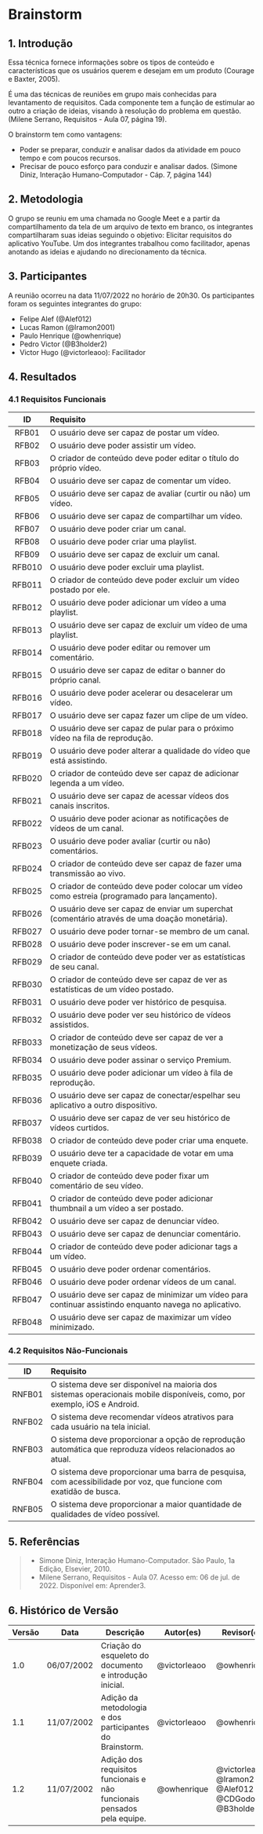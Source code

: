 # Brainstorm

## 1. Introdução
Essa técnica fornece informações sobre os tipos de conteúdo e características que os usuários querem e desejam em um produto (Courage e Baxter, 2005).

É uma das técnicas de reuniões em grupo mais conhecidas para levantamento de requisitos. Cada componente tem a função de estimular ao outro a criação de ideias, visando à resolução do problema em questão. (Milene Serrano, Requisitos - Aula 07, página 19).

O brainstorm tem como vantagens:

- Poder se preparar, conduzir e analisar dados da atividade em pouco tempo e com poucos recursos.
- Precisar de pouco esforço para conduzir e analisar dados.
(Simone Diniz, Interação Humano-Computador - Cáp. 7, página 144)

## 2. Metodologia
O grupo se reuniu em uma chamada no Google Meet e a partir da compartilhamento da tela de um arquivo de texto em branco, os integrantes compartilharam suas ideias seguindo o objetivo: Elicitar requisitos do aplicativo YouTube. Um dos integrantes trabalhou como facilitador, apenas anotando as ideias e ajudando no direcionamento da técnica.

## 3. Participantes
A reunião ocorreu na data 11/07/2022 no horário de 20h30. Os participantes foram os seguintes integrantes do grupo:

- Felipe Alef (@Alef012)
- Lucas Ramon (@lramon2001)
- Paulo Henrique (@owhenrique)
- Pedro Victor (@B3holder2)
- Victor Hugo (@victorleaoo): Facilitador

## 4. Resultados

### 4.1 Requisitos Funcionais
| ID    | Requisito | 
| :-:   | :-------- |
| RFB01 | O usuário deve ser capaz de postar um vídeo. |
| RFB02 | O usuário deve poder assistir um vídeo. |
| RFB03 | O criador de conteúdo deve poder editar o título do próprio vídeo. |
| RFB04 | O usuário deve ser capaz de comentar um vídeo. |
| RFB05 | O usuário deve ser capaz de avaliar (curtir ou não) um vídeo. |
| RFB06 | O usuário deve ser capaz de compartilhar um vídeo. |
| RFB07 | O usuário deve poder criar um canal. |
| RFB08 | O usuário deve poder criar uma playlist. |
| RFB09 | O usuário deve ser capaz de excluir um canal. |
| RFB010 | O usuário deve poder excluir uma playlist. |
| RFB011 | O criador de conteúdo deve poder excluir um vídeo postado por ele. |
| RFB012 | O usuário deve poder adicionar um vídeo a uma playlist. |
| RFB013 | O usuário deve ser capaz de excluir um vídeo de uma playlist. |
| RFB014 | O usuário deve poder editar ou remover um comentário. |
| RFB015 | O usuário deve ser capaz de editar o banner do próprio canal. |
| RFB016 | O usuário deve poder acelerar ou desacelerar um vídeo. |
| RFB017 | O usuário deve ser capaz fazer um clipe de um vídeo. |
| RFB018 | O usuário deve ser capaz de pular para o próximo vídeo na fila de reprodução. |
| RFB019 | O usuário deve poder alterar a qualidade do vídeo que está assistindo. |
| RFB020 | O criador de conteúdo deve ser capaz de adicionar legenda a um vídeo. |
| RFB021 | O usuário deve ser capaz de acessar vídeos dos canais inscritos. |
| RFB022 | O usuário deve poder acionar as notificações de vídeos de um canal. |
| RFB023 | O usuário deve poder avaliar (curtir ou não) comentários. |
| RFB024 | O criador de conteúdo deve ser capaz de fazer uma transmissão ao vivo. |
| RFB025 | O criador de conteúdo deve poder colocar um vídeo como estreia (programado para lançamento). |
| RFB026 | O usuário deve ser capaz de enviar um superchat (comentário através de uma doação monetária). |
| RFB027 | O usuário deve poder tornar-se membro de um canal. |
| RFB028 | O usuário deve poder inscrever-se em um canal. |
| RFB029 | O criador de conteúdo deve poder ver as estatísticas de seu canal. |
| RFB030 | O criador de conteúdo deve ser capaz de ver as estatísticas de um vídeo postado. |
| RFB031 | O usuário deve poder ver histórico de pesquisa. |
| RFB032 | O usuário deve poder ver seu histórico de vídeos assistidos. |
| RFB033 | O criador de conteúdo deve ser capaz de ver a monetização de seus vídeos. |
| RFB034 | O usuário deve poder assinar o serviço Premium. |
| RFB035 | O usuário deve poder adicionar um vídeo à fila de reprodução. |
| RFB036 | O usuário deve ser capaz de conectar/espelhar seu aplicativo a outro dispositivo. |
| RFB037 | O usuário deve ser capaz de ver seu histórico de vídeos curtidos. |
| RFB038 | O criador de conteúdo deve poder criar uma enquete. |
| RFB039 | O usuário deve ter a capacidade de votar em uma enquete criada. |
| RFB040 | O criador de conteúdo deve poder fixar um comentário de seu vídeo. |
| RFB041 | O criador de conteúdo deve poder adicionar thumbnail a um vídeo a ser postado. |
| RFB042 | O usuário deve ser capaz de denunciar vídeo. |
| RFB043 | O usuário deve ser capaz de denunciar comentário. |
| RFB044 | O criador de conteúdo deve poder adicionar tags a um vídeo. |
| RFB045 | O usuário deve poder ordenar comentários. |
| RFB046 | O usuário deve poder ordenar vídeos de um canal. |
| RFB047 | O usuário deve ser capaz de minimizar um vídeo para continuar assistindo enquanto navega no aplicativo. |
| RFB048 | O usuário deve ser capaz de maximizar um vídeo minimizado. |


### 4.2 Requisitos Não-Funcionais
| ID     | Requisito | 
| :-:    | :-------- |
| RNFB01 | O sistema deve ser disponível na maioria dos sistemas operacionais mobile disponíveis, como, por exemplo, iOS e Android. |
| RNFB02 | O sistema deve recomendar vídeos atrativos para cada usuário na tela inicial. |
| RNFB03 | O sistema deve proporcionar a opção de reprodução automática que reproduza vídeos relacionados ao atual. |
| RNFB04 | O sistema deve proporcionar uma barra de pesquisa, com acessibilidade por voz, que funcione com exatidão de busca. |
| RNFB05 | O sistema deve proporcionar a maior quantidade de qualidades de vídeo possível. |

## 5. Referências
> - Simone Diniz, Interação Humano-Computador. São Paulo, 1a Edição, Elsevier, 2010.
> - Milene Serrano, Requisitos - Aula 07. Acesso em: 06 de jul. de 2022. Disponível em: Aprender3.

## 6. Histórico de Versão
| Versão | Data | Descrição | Autor(es) | Revisor(es) |
| ------ | ---- | --------- | --------- | ----------- |
| 1.0    | 06/07/2002 | Criação do esqueleto do documento e introdução inicial. | @victorleaoo | @owhenrique |
| 1.1    | 11/07/2002 | Adição da metodologia e dos participantes do Brainstorm. | @victorleaoo | @owhenrique |
| 1.2    | 11/07/2002 | Adição dos requisitos funcionais e não funcionais pensados pela equipe. | @owhenrique | @victorleaoo, @lramon2001, @Alef012 , @CDGodoy, @B3holder2 |